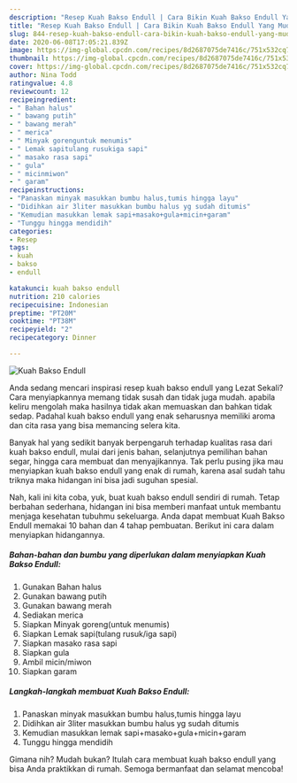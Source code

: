 ```yaml
---
description: "Resep Kuah Bakso Endull | Cara Bikin Kuah Bakso Endull Yang Mudah Dan Praktis"
title: "Resep Kuah Bakso Endull | Cara Bikin Kuah Bakso Endull Yang Mudah Dan Praktis"
slug: 844-resep-kuah-bakso-endull-cara-bikin-kuah-bakso-endull-yang-mudah-dan-praktis
date: 2020-06-08T17:05:21.839Z
image: https://img-global.cpcdn.com/recipes/8d2687075de7416c/751x532cq70/kuah-bakso-endull-foto-resep-utama.jpg
thumbnail: https://img-global.cpcdn.com/recipes/8d2687075de7416c/751x532cq70/kuah-bakso-endull-foto-resep-utama.jpg
cover: https://img-global.cpcdn.com/recipes/8d2687075de7416c/751x532cq70/kuah-bakso-endull-foto-resep-utama.jpg
author: Nina Todd
ratingvalue: 4.8
reviewcount: 12
recipeingredient:
- " Bahan halus"
- " bawang putih"
- " bawang merah"
- " merica"
- " Minyak gorenguntuk menumis"
- " Lemak sapitulang rusukiga sapi"
- " masako rasa sapi"
- " gula"
- " micinmiwon"
- " garam"
recipeinstructions:
- "Panaskan minyak masukkan bumbu halus,tumis hingga layu"
- "Didihkan air 3liter masukkan bumbu halus yg sudah ditumis"
- "Kemudian masukkan lemak sapi+masako+gula+micin+garam"
- "Tunggu hingga mendidih"
categories:
- Resep
tags:
- kuah
- bakso
- endull

katakunci: kuah bakso endull 
nutrition: 210 calories
recipecuisine: Indonesian
preptime: "PT20M"
cooktime: "PT38M"
recipeyield: "2"
recipecategory: Dinner

---
```



![Kuah Bakso Endull](https://img-global.cpcdn.com/recipes/8d2687075de7416c/751x532cq70/kuah-bakso-endull-foto-resep-utama.jpg)

Anda sedang mencari inspirasi resep kuah bakso endull yang Lezat Sekali? Cara menyiapkannya memang tidak susah dan tidak juga mudah. apabila keliru mengolah maka hasilnya tidak akan memuaskan dan bahkan tidak sedap. Padahal kuah bakso endull yang enak seharusnya memiliki aroma dan cita rasa yang bisa memancing selera kita.

Banyak hal yang sedikit banyak berpengaruh terhadap kualitas rasa dari kuah bakso endull, mulai dari jenis bahan, selanjutnya pemilihan bahan segar, hingga cara membuat dan menyajikannya. Tak perlu pusing jika mau menyiapkan kuah bakso endull yang enak di rumah, karena asal sudah tahu triknya maka hidangan ini bisa jadi suguhan spesial.




Nah, kali ini kita coba, yuk, buat kuah bakso endull sendiri di rumah. Tetap berbahan sederhana, hidangan ini bisa memberi manfaat untuk membantu menjaga kesehatan tubuhmu sekeluarga. Anda dapat membuat Kuah Bakso Endull memakai 10 bahan dan 4 tahap pembuatan. Berikut ini cara dalam menyiapkan hidangannya.

<!--inarticleads1-->

##### Bahan-bahan dan bumbu yang diperlukan dalam menyiapkan Kuah Bakso Endull:

1. Gunakan  Bahan halus
1. Gunakan  bawang putih
1. Gunakan  bawang merah
1. Sediakan  merica
1. Siapkan  Minyak goreng(untuk menumis)
1. Siapkan  Lemak sapi(tulang rusuk/iga sapi)
1. Siapkan  masako rasa sapi
1. Siapkan  gula
1. Ambil  micin/miwon
1. Siapkan  garam




<!--inarticleads2-->

##### Langkah-langkah membuat Kuah Bakso Endull:

1. Panaskan minyak masukkan bumbu halus,tumis hingga layu
1. Didihkan air 3liter masukkan bumbu halus yg sudah ditumis
1. Kemudian masukkan lemak sapi+masako+gula+micin+garam
1. Tunggu hingga mendidih




Gimana nih? Mudah bukan? Itulah cara membuat kuah bakso endull yang bisa Anda praktikkan di rumah. Semoga bermanfaat dan selamat mencoba!

